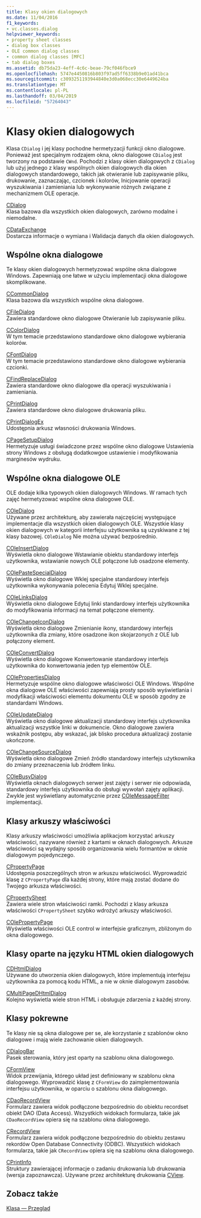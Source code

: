```yaml
---
title: Klasy okien dialogowych
ms.date: 11/04/2016
f1_keywords:
- vc.classes.dialog
helpviewer_keywords:
- property sheet classes
- dialog box classes
- OLE common dialog classes
- common dialog classes [MFC]
- tab dialog boxes
ms.assetid: db75da23-4eff-4c6c-beae-79cf046fbce9
ms.openlocfilehash: 5747e4450816b803f97ad5ff6338b9e01ad41bca
ms.sourcegitcommit: c3093251193944840e3d0a068ecc30e6449624ba
ms.translationtype: MT
ms.contentlocale: pl-PL
ms.lasthandoff: 03/04/2019
ms.locfileid: "57264043"
---
```

# <a name="dialog-box-classes"></a>Klasy okien dialogowych

Klasa `CDialog` i jej klasy pochodne hermetyzacji funkcji okno dialogowe. Ponieważ jest specjalnym rodzajem okna, okno dialogowe `CDialog` jest tworzony na podstawie `CWnd`. Pochodzi z klasy okien dialogowych z `CDialog` lub użyj jednego z klasy wspólnych okien dialogowych dla okien dialogowych standardowego, takich jak otwieranie lub zapisywanie pliku, drukowanie, zaznaczając, czcionek i kolorów, Inicjowanie operacji wyszukiwania i zamieniania lub wykonywanie różnych związane z mechanizmem OLE operacje.

[CDialog](../mfc/reference/cdialog-class.md)<br/>
Klasa bazowa dla wszystkich okien dialogowych, zarówno modalne i niemodalne.

[CDataExchange](../mfc/reference/cdataexchange-class.md)<br/>
Dostarcza informacje o wymiana i Walidacja danych dla okien dialogowych.

## <a name="common-dialogs"></a>Wspólne okna dialogowe

Te klasy okien dialogowych hermetyzować wspólne okna dialogowe Windows. Zapewniają one łatwe w użyciu implementacji okna dialogowe skomplikowane.

[CCommonDialog](../mfc/reference/ccommondialog-class.md)<br/>
Klasa bazowa dla wszystkich wspólne okna dialogowe.

[CFileDialog](../mfc/reference/cfiledialog-class.md)<br/>
Zawiera standardowe okno dialogowe Otwieranie lub zapisywanie pliku.

[CColorDialog](../mfc/reference/ccolordialog-class.md)<br/>
W tym temacie przedstawiono standardowe okno dialogowe wybierania kolorów.

[CFontDialog](../mfc/reference/cfontdialog-class.md)<br/>
W tym temacie przedstawiono standardowe okno dialogowe wybierania czcionki.

[CFindReplaceDialog](../mfc/reference/cfindreplacedialog-class.md)<br/>
Zawiera standardowe okno dialogowe dla operacji wyszukiwania i zamieniania.

[CPrintDialog](../mfc/reference/cprintdialog-class.md)<br/>
Zawiera standardowe okno dialogowe drukowania pliku.

[CPrintDialogEx](../mfc/reference/cprintdialogex-class.md)<br/>
Udostępnia arkusz własności drukowania Windows.

[CPageSetupDialog](../mfc/reference/cpagesetupdialog-class.md)<br/>
Hermetyzuje usługi świadczone przez wspólne okno dialogowe Ustawienia strony Windows z obsługą dodatkowgoe ustawienie i modyfikowania marginesów wydruku.

## <a name="ole-common-dialogs"></a>Wspólne okna dialogowe OLE

OLE dodaje kilka typowych okien dialogowych Windows. W ramach tych zajęć hermetyzować wspólne okna dialogowe OLE.

[COleDialog](../mfc/reference/coledialog-class.md)<br/>
Używane przez architekturę, aby zawierała najczęściej występujące implementacje dla wszystkich okien dialogowych OLE. Wszystkie klasy okien dialogowych w kategorii interfejsu użytkownika są uzyskiwane z tej klasy bazowej. `COleDialog` Nie można używać bezpośrednio.

[COleInsertDialog](../mfc/reference/coleinsertdialog-class.md)<br/>
Wyświetla okno dialogowe Wstawianie obiektu standardowy interfejs użytkownika, wstawianie nowych OLE połączone lub osadzone elementy.

[COlePasteSpecialDialog](../mfc/reference/colepastespecialdialog-class.md)<br/>
Wyświetla okno dialogowe Wklej specjalne standardowy interfejs użytkownika wykonywania polecenia Edytuj Wklej specjalne.

[COleLinksDialog](../mfc/reference/colelinksdialog-class.md)<br/>
Wyświetla okno dialogowe Edytuj linki standardowy interfejs użytkownika do modyfikowania informacji na temat połączone elementy.

[COleChangeIconDialog](../mfc/reference/colechangeicondialog-class.md)<br/>
Wyświetla okno dialogowe Zmienianie ikony, standardowy interfejs użytkownika dla zmiany, które osadzone ikon skojarzonych z OLE lub połączony element.

[COleConvertDialog](../mfc/reference/coleconvertdialog-class.md)<br/>
Wyświetla okno dialogowe Konwertowanie standardowy interfejs użytkownika do konwertowania jeden typ elementów OLE.

[COlePropertiesDialog](../mfc/reference/colepropertiesdialog-class.md)<br/>
Hermetyzuje wspólne okno dialogowe właściwości OLE Windows. Wspólne okna dialogowe OLE właściwości zapewniają prosty sposób wyświetlania i modyfikacji właściwości elementu dokumentu OLE w sposób zgodny ze standardami Windows.

[COleUpdateDialog](../mfc/reference/coleupdatedialog-class.md)<br/>
Wyświetla okno dialogowe aktualizacji standardowy interfejs użytkownika aktualizacji wszystkie linki w dokumencie. Okno dialogowe zawiera wskaźnik postępu, aby wskazać, jak blisko procedura aktualizacji zostanie ukończone.

[COleChangeSourceDialog](../mfc/reference/colechangesourcedialog-class.md)<br/>
Wyświetla okno dialogowe Zmień źródło standardowy interfejs użytkownika do zmiany przeznaczenia lub źródłem linku.

[COleBusyDialog](../mfc/reference/colebusydialog-class.md)<br/>
Wyświetla oknach dialogowych serwer jest zajęty i serwer nie odpowiada, standardowy interfejs użytkownika do obsługi wywołań zajęty aplikacji. Zwykle jest wyświetlany automatycznie przez [COleMessageFilter](../mfc/reference/colemessagefilter-class.md) implementacji.

## <a name="property-sheet-classes"></a>Klasy arkuszy właściwości

Klasy arkuszy właściwości umożliwia aplikacjom korzystać arkuszy właściwości, nazywane również z kartami w oknach dialogowych. Arkusze właściwości są wydajny sposób organizowania wielu formantów w oknie dialogowym pojedynczego.

[CPropertyPage](../mfc/reference/cpropertypage-class.md)<br/>
Udostępnia poszczególnych stron w arkuszu właściwości. Wyprowadzić klasę z `CPropertyPage` dla każdej strony, które mają zostać dodane do Twojego arkusza właściwości.

[CPropertySheet](../mfc/reference/cpropertysheet-class.md)<br/>
Zawiera wiele stron właściwości ramki. Pochodzi z klasy arkusza właściwości `CPropertySheet` szybko wdrożyć arkuszy właściwości.

[COlePropertyPage](../mfc/reference/colepropertypage-class.md)<br/>
Wyświetla właściwości OLE control w interfejsie graficznym, zbliżonym do okna dialogowego.

## <a name="html-based-dialog-classes"></a>Klasy oparte na języku HTML okien dialogowych

[CDHtmlDialog](../mfc/reference/cdhtmldialog-class.md)<br/>
Używane do utworzenia okien dialogowych, które implementują interfejsu użytkownika za pomocą kodu HTML, a nie w oknie dialogowym zasobów.

[CMultiPageDHtmlDialog](../mfc/reference/cmultipagedhtmldialog-class.md)<br/>
Kolejno wyświetla wiele stron HTML i obsługuje zdarzenia z każdej strony.

## <a name="related-classes"></a>Klasy pokrewne

Te klasy nie są okna dialogowe per se, ale korzystanie z szablonów okno dialogowe i mają wiele zachowanie okien dialogowych.

[CDialogBar](../mfc/reference/cdialogbar-class.md)<br/>
Pasek sterowania, który jest oparty na szablonu okna dialogowego.

[CFormView](../mfc/reference/cformview-class.md)<br/>
Widok przewijania, którego układ jest definiowany w szablonu okna dialogowego. Wyprowadzić klasę z `CFormView` do zaimplementowania interfejsu użytkownika, w oparciu o szablonu okna dialogowego.

[CDaoRecordView](../mfc/reference/cdaorecordview-class.md)<br/>
Formularz zawiera widok podłączone bezpośrednio do obiektu recordset obiekt DAO (Data Access). Wszystkich widokach formularza, takie jak `CDaoRecordView` opiera się na szablonu okna dialogowego.

[CRecordView](../mfc/reference/crecordview-class.md)<br/>
Formularz zawiera widok podłączone bezpośrednio do obiektu zestawu rekordów Open Database Connectivity (ODBC). Wszystkich widokach formularza, takie jak `CRecordView` opiera się na szablonu okna dialogowego.

[CPrintInfo](../mfc/reference/cprintinfo-structure.md)<br/>
Struktury zawierającej informacje o zadaniu drukowania lub drukowania (wersja zapoznawcza). Używane przez architekturę drukowania [CView](../mfc/reference/cview-class.md).

## <a name="see-also"></a>Zobacz także

[Klasa — Przegląd](../mfc/class-library-overview.md)
